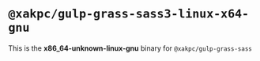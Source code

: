 # `@xakpc/gulp-grass-sass3-linux-x64-gnu`

This is the **x86_64-unknown-linux-gnu** binary for `@xakpc/gulp-grass-sass`
